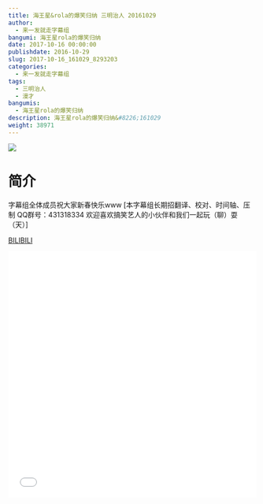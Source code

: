 ```yaml
---
title: 海王星&rola的爆笑归纳 三明治人 20161029
author: 
  - 来一发就走字幕组
bangumi: 海王星rola的爆笑归纳
date: 2017-10-16 00:00:00
publishdate: 2016-10-29
slug: 2017-10-16_161029_8293203
categories: 
  - 来一发就走字幕组
tags: 
  - 三明治人
  - 漫才
bangumis: 
  - 海王星rola的爆笑归纳
description: 海王星rola的爆笑归纳&#8226;161029
weight: 38971
---
```


![](https://i.imgur.com/T6wZwaQ.jpg)

# 简介  
字幕组全体成员祝大家新春快乐www [本字幕组长期招翻译、校对、时间轴、压制   QQ群号：431318334 欢迎喜欢搞笑艺人的小伙伴和我们一起玩（聊）耍 （天）]

  [BILIBILI](https://www.bilibili.com/video/av8293203/)


<div class="vcontainer">  <iframe class='video' src="//www.bilibili.com/html/html5player.html?cid=13645324&aid=8293203" width="100%" height="500" frameborder="0" allowfullscreen="allowfullscreen"></iframe></div>
